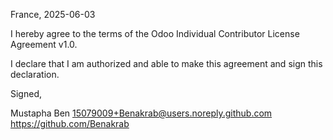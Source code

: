 France, 2025-06-03

I hereby agree to the terms of the Odoo Individual Contributor License
Agreement v1.0.

I declare that I am authorized and able to make this agreement and sign this
declaration.

Signed,

Mustapha Ben 15079009+Benakrab@users.noreply.github.com https://github.com/Benakrab
